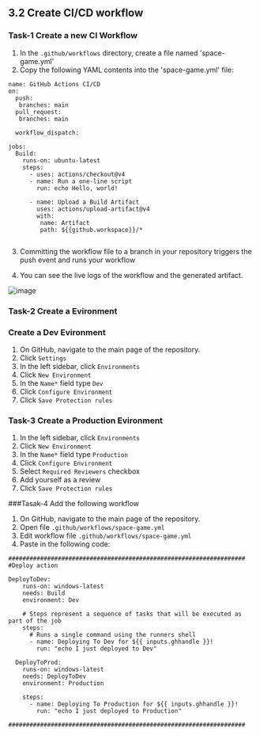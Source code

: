 ## 3.2 Create CI/CD workflow

### Task-1 Create a new CI Workflow
1. In the `.github/workflows` directory, create a file named 'space-game.yml'
2. Copy the following YAML contents into the 'space-game.yml' file:

```
name: GitHub Actions CI/CD
on:
  push:
   branches: main
  pull_request:
   branches: main
   
  workflow_dispatch:
  
jobs:
  Build:
    runs-on: ubuntu-latest
    steps:
      - uses: actions/checkout@v4
      - name: Run a one-line script
        run: echo Hello, world!
      
      - name: Upload a Build Artifact
        uses: actions/upload-artifact@v4
        with:
         name: Artifact
         path: ${{github.workspace}}/*  
     
```

3. Committing the workflow file to a branch in your repository triggers the push event and runs your workflow

4. You can see the live logs of the workflow and the generated artifact.

  ![image](https://github.com/user-attachments/assets/49d66f85-28da-48dd-a17b-4ef592c083df)
 

### Task-2 Create a Evironment
### Create a Dev Evironment
1. On GitHub, navigate to the main page of the repository.
2. Click `Settings` 
3. In the left sidebar, click `Environments`
4. Click `New Environment`
5. In the `Name*` field type `Dev`
6. Click `Configure Environment`
7. Click `Save Protection rules`

### Task-3 Create a Production Evironment
1. In the left sidebar, click `Environments`
2. Click `New Environment`
3. In the `Name*` field type `Production`
4. Click `Configure Environment`
5. Select `Required Reviewers` checkbox
6. Add yourself as a review
7. Click `Save Protection rules`

###Tasak-4 Add the following workflow
1. On GitHub, navigate to the main page of the repository.
2. Open file `.github/workflows/space-game.yml`
4. Edit workflow file `.github/workflows/space-game.yml`
5. Paste in the following code:
```
###################################################################
#Deploy action

DeployToDev:
    runs-on: windows-latest
    needs: Build
    environment: Dev
        
    # Steps represent a sequence of tasks that will be executed as part of the job
    steps:
      # Runs a single command using the runners shell
      - name: Deploying To Dev for ${{ inputs.ghhandle }}!
        run: "echo I just deployed to Dev"

  DeployToProd:
    runs-on: windows-latest
    needs: DeployToDev
    environment: Production
    
    steps:
      - name: Deploying To Production for ${{ inputs.ghhandle }}!
        run: "echo I just deployed to Production"
  
###################################################################

```
